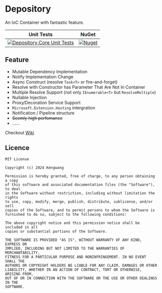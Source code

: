 # Depository

An IoC Container with fantastic feature.

| Unit Tests |                                               NuGet                                               |
|:----------:|:-------------------------------------------------------------------------------------------------:|
|[![Depository.Core Unit Tests](https://github.com/kengwang/Depository/actions/workflows/unit-test.yml/badge.svg)](https://github.com/kengwang/Depository/actions/workflows/unit-test.yml) | [![Nuget](https://img.shields.io/nuget/v/Depository)](https://www.nuget.org/packages/Depository/) |

## Feature

* Mutable Dependency Implementation
* Notify Implementation Change
* Async Construct (resolve `Task<T>` or fire-and-forget)
* Resolve with Constructor has Parameter That Are Not In Container
* Multiple Resolve Support (not only `IEnumerable<T>` but  `ResolveMultiple`)
* Nullable Injection
* Proxy/Decoration Service Support
* `Microsoft.Extension.Hosting` intergration
* Notification / Pipeline structure
* ~~Seemly high perfomance~~
* ......

Checkout [Wiki](https://github.com/kengwang/Depository/wiki)

## Licence

```
MIT License

Copyright (c) 2024 Kengwang

Permission is hereby granted, free of charge, to any person obtaining a copy
of this software and associated documentation files (the "Software"), to deal
in the Software without restriction, including without limitation the rights
to use, copy, modify, merge, publish, distribute, sublicense, and/or sell
copies of the Software, and to permit persons to whom the Software is
furnished to do so, subject to the following conditions:

The above copyright notice and this permission notice shall be included in all
copies or substantial portions of the Software.

THE SOFTWARE IS PROVIDED "AS IS", WITHOUT WARRANTY OF ANY KIND, EXPRESS OR
IMPLIED, INCLUDING BUT NOT LIMITED TO THE WARRANTIES OF MERCHANTABILITY,
FITNESS FOR A PARTICULAR PURPOSE AND NONINFRINGEMENT. IN NO EVENT SHALL THE
AUTHORS OR COPYRIGHT HOLDERS BE LIABLE FOR ANY CLAIM, DAMAGES OR OTHER
LIABILITY, WHETHER IN AN ACTION OF CONTRACT, TORT OR OTHERWISE, ARISING FROM,
OUT OF OR IN CONNECTION WITH THE SOFTWARE OR THE USE OR OTHER DEALINGS IN THE
SOFTWARE.
```

